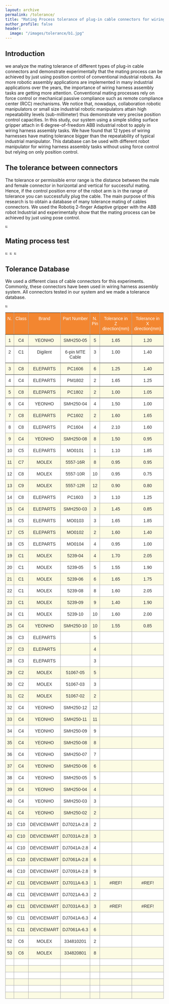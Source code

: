 ```yaml
---
layout: archive
permalink: /tolerance/
title: "Mating Process tolerance of plug-in cable connectors for wiring harness assembly tasks"
author_profile: false
header:
  image: "/images/tolerance/b1.jpg"
---
```


## Introduction

we analyze the mating tolerance of different types of plug-in cable connectors and demonstrate experimentally that the mating process can be achieved by just using position control of conventional industrial robots. As more robotic assembly applications are implemented in
many industrial applications over the years, the  importance of wiring harness assembly tasks are getting more attention. Conventional mating processes rely on force control or mechanical passive compliance such as remote compliance center (RCC) mechanisms. We notice that, nowadays, collaboration robotic manipulators or small size industrial robotic manipulators attain high repeatability levels (sub-millimeter) thus demonstrate very precise position control capacities. In this study, our system using a simple sliding surface gripper attach in 6 degree-of-freedom ABB industrial robot to apply in wiring harness assembly tasks. We have found that 12 types of wiring harnesses have mating tolerance bigger than the repeatability of typical industrial manipulator. This database can be used with different robot manipulator for wiring harness assembly tasks without using force control but relying on only position control.

## The tolerance between connectors

The tolerance or permissible error range is the distance between the male and female connector in horizontal and vertical for successful mating. Hence, if the control position error of the robot arm is in the range of tolerance you can successfully plug the cable. The main purpose of this research is to obtain a database of many tolerance mating of cables connectors. We used the Robotiq 2-finger Adaptive gripper with the ABB robot Industrial and experimentally show that the mating process can be achieved by just using pose control.

<img src="{{ site.url }}{{ site.baseurl }}/images/tolerance/F1.jpg" alt="linearly separable data" height="10" width="10">

## Mating process test
<img src="{{ site.url }}{{ site.baseurl }}/images/tolerance/F2.png" alt="linearly separable data" height="10" width="10">
<img src="{{ site.url }}{{ site.baseurl }}/images/tolerance/F3.jpg" alt="linearly separable data" height="10" width="10">

<img src="{{ site.url }}{{ site.baseurl }}/images/tolerance/F4.jpg" alt="linearly separable data" height="10" width="10">

## Tolerance Database

We used a different class of cable connectors for this experiments. Commonly, these connectors have been used in wiring harness assembly system. All connectors tested in our system and we made a tolerance database.

<img src="{{ site.url }}{{ site.baseurl }}/images/tolerance/F5.jpg" alt="linearly separable data" height="10" width="10">



<style type="text/css">
.tg  {border-collapse:collapse;border-spacing:0;border-color:#aaa;}
.tg td{font-family:Arial, sans-serif;font-size:14px;padding:10px 5px;border-style:solid;border-width:1px;overflow:hidden;word-break:normal;border-color:#aaa;color:#333;background-color:#fff;}
.tg th{font-family:Arial, sans-serif;font-size:14px;font-weight:normal;padding:10px 5px;border-style:solid;border-width:1px;overflow:hidden;word-break:normal;border-color:#aaa;color:#fff;background-color:#f38630;}
.tg .tg-baqh{text-align:center;vertical-align:top}
.tg .tg-g30d{background-color:#FCFBE3;border-color:inherit;text-align:center;vertical-align:top}
.tg .tg-c3ow{border-color:inherit;text-align:center;vertical-align:top}
.tg .tg-yq6s{background-color:#FCFBE3;text-align:center;vertical-align:top}
</style>
<table class="tg">
  <tr>
    <th class="tg-c3ow">N.</th>
    <th class="tg-c3ow">Class</th>
    <th class="tg-c3ow">Brand</th>
    <th class="tg-c3ow">Part Number</th>
    <th class="tg-c3ow">N. <br>Pin</th>
    <th class="tg-c3ow">Tolerance in <br>Z direction(mm)</th>
    <th class="tg-c3ow">Tolerance in <br>X direction(mm)</th>
  </tr>
  <tr>
    <td class="tg-g30d">1</td>
    <td class="tg-g30d">C4</td>
    <td class="tg-g30d">YEONHO</td>
    <td class="tg-g30d">SMH250-05</td>
    <td class="tg-g30d">5</td>
    <td class="tg-g30d">1.65</td>
    <td class="tg-g30d">1.20</td>
  </tr>
  <tr>
    <td class="tg-c3ow">2</td>
    <td class="tg-c3ow">C1</td>
    <td class="tg-c3ow">Digilent</td>
    <td class="tg-c3ow">6-pin MTE Cable</td>
    <td class="tg-c3ow">3</td>
    <td class="tg-c3ow">1.00</td>
    <td class="tg-c3ow">1.40</td>
  </tr>
  <tr>
    <td class="tg-g30d">3</td>
    <td class="tg-g30d">C8</td>
    <td class="tg-g30d">ELEPARTS</td>
    <td class="tg-g30d">PC1606</td>
    <td class="tg-g30d">6</td>
    <td class="tg-g30d">1.25</td>
    <td class="tg-g30d">1.40</td>
  </tr>
  <tr>
    <td class="tg-c3ow">4</td>
    <td class="tg-c3ow">C4</td>
    <td class="tg-c3ow">ELEPARTS</td>
    <td class="tg-c3ow">PM1802</td>
    <td class="tg-c3ow">2</td>
    <td class="tg-c3ow">1.65</td>
    <td class="tg-c3ow">1.25</td>
  </tr>
  <tr>
    <td class="tg-g30d">5</td>
    <td class="tg-g30d">C8</td>
    <td class="tg-g30d">ELEPARTS</td>
    <td class="tg-g30d">PC1802</td>
    <td class="tg-g30d">2</td>
    <td class="tg-g30d">1.00</td>
    <td class="tg-g30d">1.05</td>
  </tr>
  <tr>
    <td class="tg-baqh">6</td>
    <td class="tg-baqh">C4</td>
    <td class="tg-baqh">YEONHO</td>
    <td class="tg-baqh">SMH250-04</td>
    <td class="tg-baqh">4</td>
    <td class="tg-baqh">1.50</td>
    <td class="tg-baqh">1.00</td>
  </tr>
  <tr>
    <td class="tg-yq6s">7</td>
    <td class="tg-yq6s">C8</td>
    <td class="tg-yq6s">ELEPARTS</td>
    <td class="tg-yq6s">PC1602</td>
    <td class="tg-yq6s">2</td>
    <td class="tg-yq6s">1.60</td>
    <td class="tg-yq6s">1.65</td>
  </tr>
  <tr>
    <td class="tg-baqh">8</td>
    <td class="tg-baqh">C8</td>
    <td class="tg-baqh">ELEPARTS</td>
    <td class="tg-baqh">PC1604</td>
    <td class="tg-baqh">4</td>
    <td class="tg-baqh">2.10</td>
    <td class="tg-baqh">1.60</td>
  </tr>
  <tr>
    <td class="tg-yq6s">9</td>
    <td class="tg-yq6s">C4</td>
    <td class="tg-yq6s">YEONHO</td>
    <td class="tg-yq6s">SMH250-08</td>
    <td class="tg-yq6s">8</td>
    <td class="tg-yq6s">1.50</td>
    <td class="tg-yq6s">0.95</td>
  </tr>
  <tr>
    <td class="tg-baqh">10</td>
    <td class="tg-baqh">C5</td>
    <td class="tg-baqh">ELEPARTS</td>
    <td class="tg-baqh">MO0101</td>
    <td class="tg-baqh">1</td>
    <td class="tg-baqh">1.10</td>
    <td class="tg-baqh">1.85</td>
  </tr>
  <tr>
    <td class="tg-yq6s">11</td>
    <td class="tg-yq6s">C7</td>
    <td class="tg-yq6s">MOLEX</td>
    <td class="tg-yq6s">5557-16R</td>
    <td class="tg-yq6s">8</td>
    <td class="tg-yq6s">0.95</td>
    <td class="tg-yq6s">0.95</td>
  </tr>
  <tr>
    <td class="tg-baqh">12</td>
    <td class="tg-baqh">C8</td>
    <td class="tg-baqh">MOLEX</td>
    <td class="tg-baqh">5557-10R</td>
    <td class="tg-baqh">10</td>
    <td class="tg-baqh">0.95</td>
    <td class="tg-baqh">0.75</td>
  </tr>
  <tr>
    <td class="tg-yq6s">13</td>
    <td class="tg-yq6s">C9</td>
    <td class="tg-yq6s">MOLEX</td>
    <td class="tg-yq6s">5557-12R</td>
    <td class="tg-yq6s">12</td>
    <td class="tg-yq6s">0.90</td>
    <td class="tg-yq6s">0.80</td>
  </tr>
  <tr>
    <td class="tg-baqh">14</td>
    <td class="tg-baqh">C8</td>
    <td class="tg-baqh">ELEPARTS</td>
    <td class="tg-baqh">PC1603</td>
    <td class="tg-baqh">3</td>
    <td class="tg-baqh">1.10</td>
    <td class="tg-baqh">1.25</td>
  </tr>
  <tr>
    <td class="tg-yq6s">15</td>
    <td class="tg-yq6s">C4</td>
    <td class="tg-yq6s">ELEPARTS</td>
    <td class="tg-yq6s">SMH250-03</td>
    <td class="tg-yq6s">3</td>
    <td class="tg-yq6s">1.45</td>
    <td class="tg-yq6s">0.85</td>
  </tr>
  <tr>
    <td class="tg-baqh">16</td>
    <td class="tg-baqh">C5</td>
    <td class="tg-baqh">ELEPARTS</td>
    <td class="tg-baqh">MO0103</td>
    <td class="tg-baqh">3</td>
    <td class="tg-baqh">1.65</td>
    <td class="tg-baqh">1.85</td>
  </tr>
  <tr>
    <td class="tg-yq6s">17</td>
    <td class="tg-yq6s">C5</td>
    <td class="tg-yq6s">ELEPARTS</td>
    <td class="tg-yq6s">MO0102</td>
    <td class="tg-yq6s">2</td>
    <td class="tg-yq6s">1.60</td>
    <td class="tg-yq6s">1.40</td>
  </tr>
  <tr>
    <td class="tg-baqh">18</td>
    <td class="tg-baqh">C5</td>
    <td class="tg-baqh">ELEPARTS</td>
    <td class="tg-baqh">MO0104</td>
    <td class="tg-baqh">4</td>
    <td class="tg-baqh">0.95</td>
    <td class="tg-baqh">1.00</td>
  </tr>
  <tr>
    <td class="tg-yq6s">19</td>
    <td class="tg-yq6s">C1</td>
    <td class="tg-yq6s">MOLEX</td>
    <td class="tg-yq6s">5239-04</td>
    <td class="tg-yq6s">4</td>
    <td class="tg-yq6s">1.70</td>
    <td class="tg-yq6s">2.05</td>
  </tr>
  <tr>
    <td class="tg-baqh">20</td>
    <td class="tg-baqh">C1</td>
    <td class="tg-baqh">MOLEX</td>
    <td class="tg-baqh">5239-05</td>
    <td class="tg-baqh">5</td>
    <td class="tg-baqh">1.55</td>
    <td class="tg-baqh">1.90</td>
  </tr>
  <tr>
    <td class="tg-yq6s">21</td>
    <td class="tg-yq6s">C1</td>
    <td class="tg-yq6s">MOLEX</td>
    <td class="tg-yq6s">5239-06</td>
    <td class="tg-yq6s">6</td>
    <td class="tg-yq6s">1.65</td>
    <td class="tg-yq6s">1.75</td>
  </tr>
  <tr>
    <td class="tg-baqh">22</td>
    <td class="tg-baqh">C1</td>
    <td class="tg-baqh">MOLEX</td>
    <td class="tg-baqh">5239-08</td>
    <td class="tg-baqh">8</td>
    <td class="tg-baqh">1.60</td>
    <td class="tg-baqh">2.05</td>
  </tr>
  <tr>
    <td class="tg-yq6s">23</td>
    <td class="tg-yq6s">C1</td>
    <td class="tg-yq6s">MOLEX</td>
    <td class="tg-yq6s">5239-09</td>
    <td class="tg-yq6s">9</td>
    <td class="tg-yq6s">1.40</td>
    <td class="tg-yq6s">1.90</td>
  </tr>
  <tr>
    <td class="tg-baqh">24</td>
    <td class="tg-baqh">C1</td>
    <td class="tg-baqh">MOLEX</td>
    <td class="tg-baqh">5239-10</td>
    <td class="tg-baqh">10</td>
    <td class="tg-baqh">1.60</td>
    <td class="tg-baqh">2.00</td>
  </tr>
  <tr>
    <td class="tg-yq6s">25</td>
    <td class="tg-yq6s">C4</td>
    <td class="tg-yq6s">YEONHO</td>
    <td class="tg-yq6s">SMH250-10</td>
    <td class="tg-yq6s">10</td>
    <td class="tg-yq6s">1.55</td>
    <td class="tg-yq6s">0.85</td>
  </tr>
  <tr>
    <td class="tg-baqh">26</td>
    <td class="tg-baqh">C3</td>
    <td class="tg-baqh">ELEPARTS</td>
    <td class="tg-baqh"> </td>
    <td class="tg-baqh">5</td>
    <td class="tg-baqh"> </td>
    <td class="tg-baqh"> </td>
  </tr>
  <tr>
    <td class="tg-yq6s">27</td>
    <td class="tg-yq6s">C3</td>
    <td class="tg-yq6s">ELEPARTS</td>
    <td class="tg-yq6s"> </td>
    <td class="tg-yq6s">4</td>
    <td class="tg-yq6s"> </td>
    <td class="tg-yq6s"> </td>
  </tr>
  <tr>
    <td class="tg-baqh">28</td>
    <td class="tg-baqh">C3</td>
    <td class="tg-baqh">ELEPARTS</td>
    <td class="tg-baqh"> </td>
    <td class="tg-baqh">3</td>
    <td class="tg-baqh"> </td>
    <td class="tg-baqh"> </td>
  </tr>
  <tr>
    <td class="tg-yq6s">29</td>
    <td class="tg-yq6s">C2</td>
    <td class="tg-yq6s">MOLEX</td>
    <td class="tg-yq6s">51067-05</td>
    <td class="tg-yq6s">5</td>
    <td class="tg-yq6s"> </td>
    <td class="tg-yq6s"> </td>
  </tr>
  <tr>
    <td class="tg-baqh">30</td>
    <td class="tg-baqh">C2</td>
    <td class="tg-baqh">MOLEX</td>
    <td class="tg-baqh">51067-03</td>
    <td class="tg-baqh">3</td>
    <td class="tg-baqh"> </td>
    <td class="tg-baqh"> </td>
  </tr>
  <tr>
    <td class="tg-yq6s">31</td>
    <td class="tg-yq6s">C2</td>
    <td class="tg-yq6s">MOLEX</td>
    <td class="tg-yq6s">51067-02</td>
    <td class="tg-yq6s">2</td>
    <td class="tg-yq6s"> </td>
    <td class="tg-yq6s"> </td>
  </tr>
  <tr>
    <td class="tg-baqh">32</td>
    <td class="tg-baqh">C4</td>
    <td class="tg-baqh">YEONHO</td>
    <td class="tg-baqh">SMH250-12</td>
    <td class="tg-baqh">12</td>
    <td class="tg-baqh"> </td>
    <td class="tg-baqh"> </td>
  </tr>
  <tr>
    <td class="tg-yq6s">33</td>
    <td class="tg-yq6s">C4</td>
    <td class="tg-yq6s">YEONHO</td>
    <td class="tg-yq6s">SMH250-11</td>
    <td class="tg-yq6s">11</td>
    <td class="tg-yq6s"> </td>
    <td class="tg-yq6s"> </td>
  </tr>
  <tr>
    <td class="tg-baqh">34</td>
    <td class="tg-baqh">C4</td>
    <td class="tg-baqh">YEONHO</td>
    <td class="tg-baqh">SMH250-09</td>
    <td class="tg-baqh">9</td>
    <td class="tg-baqh"> </td>
    <td class="tg-baqh"> </td>
  </tr>
  <tr>
    <td class="tg-yq6s">35</td>
    <td class="tg-yq6s">C4</td>
    <td class="tg-yq6s">YEONHO</td>
    <td class="tg-yq6s">SMH250-08</td>
    <td class="tg-yq6s">8</td>
    <td class="tg-yq6s"> </td>
    <td class="tg-yq6s"> </td>
  </tr>
  <tr>
    <td class="tg-baqh">36</td>
    <td class="tg-baqh">C4</td>
    <td class="tg-baqh">YEONHO</td>
    <td class="tg-baqh">SMH250-07</td>
    <td class="tg-baqh">7</td>
    <td class="tg-baqh"> </td>
    <td class="tg-baqh"> </td>
  </tr>
  <tr>
    <td class="tg-yq6s">37</td>
    <td class="tg-yq6s">C4</td>
    <td class="tg-yq6s">YEONHO</td>
    <td class="tg-yq6s">SMH250-06</td>
    <td class="tg-yq6s">6</td>
    <td class="tg-yq6s"> </td>
    <td class="tg-yq6s"> </td>
  </tr>
  <tr>
    <td class="tg-baqh">38</td>
    <td class="tg-baqh">C4</td>
    <td class="tg-baqh">YEONHO</td>
    <td class="tg-baqh">SMH250-05</td>
    <td class="tg-baqh">5</td>
    <td class="tg-baqh"> </td>
    <td class="tg-baqh"> </td>
  </tr>
  <tr>
    <td class="tg-yq6s">39</td>
    <td class="tg-yq6s">C4</td>
    <td class="tg-yq6s">YEONHO</td>
    <td class="tg-yq6s">SMH250-04</td>
    <td class="tg-yq6s">4</td>
    <td class="tg-yq6s"> </td>
    <td class="tg-yq6s"> </td>
  </tr>
  <tr>
    <td class="tg-baqh">40</td>
    <td class="tg-baqh">C4</td>
    <td class="tg-baqh">YEONHO</td>
    <td class="tg-baqh">SMH250-03</td>
    <td class="tg-baqh">3</td>
    <td class="tg-baqh"> </td>
    <td class="tg-baqh"> </td>
  </tr>
  <tr>
    <td class="tg-yq6s">41</td>
    <td class="tg-yq6s">C4</td>
    <td class="tg-yq6s">YEONHO</td>
    <td class="tg-yq6s">SMH250-02</td>
    <td class="tg-yq6s">2</td>
    <td class="tg-yq6s"> </td>
    <td class="tg-yq6s"> </td>
  </tr>
  <tr>
    <td class="tg-baqh">10</td>
    <td class="tg-baqh">C10</td>
    <td class="tg-baqh">DEVICEMART</td>
    <td class="tg-baqh">DJ7021A-2.8</td>
    <td class="tg-baqh">2</td>
    <td class="tg-baqh"> </td>
    <td class="tg-baqh"> </td>
  </tr>
  <tr>
    <td class="tg-yq6s">43</td>
    <td class="tg-yq6s">C10</td>
    <td class="tg-yq6s">DEVICEMART</td>
    <td class="tg-yq6s">DJ7031A-2.8</td>
    <td class="tg-yq6s">3</td>
    <td class="tg-yq6s"> </td>
    <td class="tg-yq6s"> </td>
  </tr>
  <tr>
    <td class="tg-baqh">44</td>
    <td class="tg-baqh">C10</td>
    <td class="tg-baqh">DEVICEMART</td>
    <td class="tg-baqh">DJ7041A-2.8</td>
    <td class="tg-baqh">4</td>
    <td class="tg-baqh"> </td>
    <td class="tg-baqh"> </td>
  </tr>
  <tr>
    <td class="tg-yq6s">45</td>
    <td class="tg-yq6s">C10</td>
    <td class="tg-yq6s">DEVICEMART</td>
    <td class="tg-yq6s">DJ7061A-2.8</td>
    <td class="tg-yq6s">6</td>
    <td class="tg-yq6s"> </td>
    <td class="tg-yq6s"> </td>
  </tr>
  <tr>
    <td class="tg-baqh">46</td>
    <td class="tg-baqh">C10</td>
    <td class="tg-baqh">DEVICEMART</td>
    <td class="tg-baqh">DJ7091A-2.8</td>
    <td class="tg-baqh">9</td>
    <td class="tg-baqh"> </td>
    <td class="tg-baqh"> </td>
  </tr>
  <tr>
    <td class="tg-yq6s">47</td>
    <td class="tg-yq6s">C11</td>
    <td class="tg-yq6s">DEVICEMART</td>
    <td class="tg-yq6s">DJ7011A-6.3</td>
    <td class="tg-yq6s">1</td>
    <td class="tg-yq6s">#REF!</td>
    <td class="tg-yq6s">#REF!</td>
  </tr>
  <tr>
    <td class="tg-baqh">48</td>
    <td class="tg-baqh">C11</td>
    <td class="tg-baqh">DEVICEMART</td>
    <td class="tg-baqh">DJ7021A-6.3</td>
    <td class="tg-baqh">2</td>
    <td class="tg-baqh"> </td>
    <td class="tg-baqh"> </td>
  </tr>
  <tr>
    <td class="tg-yq6s">49</td>
    <td class="tg-yq6s">C11</td>
    <td class="tg-yq6s">DEVICEMART</td>
    <td class="tg-yq6s">DJ7031A-6.3</td>
    <td class="tg-yq6s">3</td>
    <td class="tg-yq6s">#REF!</td>
    <td class="tg-yq6s">#REF!</td>
  </tr>
  <tr>
    <td class="tg-baqh">50</td>
    <td class="tg-baqh">C11</td>
    <td class="tg-baqh">DEVICEMART</td>
    <td class="tg-baqh">DJ7041A-6.3</td>
    <td class="tg-baqh">4</td>
    <td class="tg-baqh"> </td>
    <td class="tg-baqh"> </td>
  </tr>
  <tr>
    <td class="tg-yq6s">51</td>
    <td class="tg-yq6s">C11</td>
    <td class="tg-yq6s">DEVICEMART</td>
    <td class="tg-yq6s">DJ7061A-6.3</td>
    <td class="tg-yq6s">6</td>
    <td class="tg-yq6s"> </td>
    <td class="tg-yq6s"> </td>
  </tr>
  <tr>
    <td class="tg-baqh">52</td>
    <td class="tg-baqh">C6</td>
    <td class="tg-baqh">MOLEX</td>
    <td class="tg-baqh">334810201</td>
    <td class="tg-baqh">2</td>
    <td class="tg-baqh"> </td>
    <td class="tg-baqh"> </td>
  </tr>
  <tr>
    <td class="tg-yq6s">53</td>
    <td class="tg-yq6s">C6</td>
    <td class="tg-yq6s">MOLEX</td>
    <td class="tg-yq6s">334820801</td>
    <td class="tg-yq6s">8</td>
    <td class="tg-yq6s"> </td>
    <td class="tg-yq6s"> </td>
  </tr>
  <tr>
    <td class="tg-baqh"></td>
    <td class="tg-baqh"></td>
    <td class="tg-baqh"></td>
    <td class="tg-baqh"></td>
    <td class="tg-baqh"></td>
    <td class="tg-baqh"></td>
    <td class="tg-baqh"></td>
  </tr>
  <tr>
    <td class="tg-yq6s"></td>
    <td class="tg-yq6s"></td>
    <td class="tg-yq6s"></td>
    <td class="tg-yq6s"></td>
    <td class="tg-yq6s"></td>
    <td class="tg-yq6s"></td>
    <td class="tg-yq6s"></td>
  </tr>
  <tr>
    <td class="tg-baqh"></td>
    <td class="tg-baqh"></td>
    <td class="tg-baqh"></td>
    <td class="tg-baqh"></td>
    <td class="tg-baqh"></td>
    <td class="tg-baqh"></td>
    <td class="tg-baqh"></td>
  </tr>
  <tr>
    <td class="tg-yq6s"></td>
    <td class="tg-yq6s"></td>
    <td class="tg-yq6s"></td>
    <td class="tg-yq6s"></td>
    <td class="tg-yq6s"></td>
    <td class="tg-yq6s"></td>
    <td class="tg-yq6s"></td>
  </tr>
  <tr>
    <td class="tg-baqh"></td>
    <td class="tg-baqh"></td>
    <td class="tg-baqh"></td>
    <td class="tg-baqh"></td>
    <td class="tg-baqh"></td>
    <td class="tg-baqh"></td>
    <td class="tg-baqh"></td>
  </tr>
  <tr>
    <td class="tg-yq6s"></td>
    <td class="tg-yq6s"></td>
    <td class="tg-yq6s"></td>
    <td class="tg-yq6s"></td>
    <td class="tg-yq6s"></td>
    <td class="tg-yq6s"></td>
    <td class="tg-yq6s"></td>
  </tr>
</table>